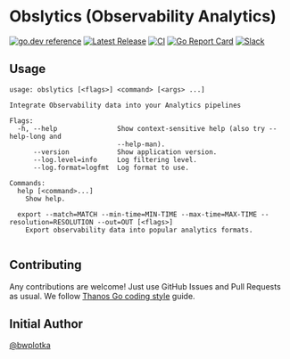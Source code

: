 # Obslytics (Observability Analytics)

[![go.dev reference](https://img.shields.io/badge/go.dev-reference-007d9c?logo=go&logoColor=white&style=flat-square)](https://pkg.go.dev/github.com/thanos-community/obslytics)
[![Latest Release](https://img.shields.io/github/release/thanos-community/obslytics.svg?style=flat-square)](https://github.com/thanos-community/obslytics/releases/latest)
[![CI](https://github.com/thanos-community/obslytics/workflows/go/badge.svg)](https://github.com/thanos-community/obslytics/actions?query=workflow%3Ago)
[![Go Report Card](https://goreportcard.com/badge/github.com/thanos-community/obslytics)](https://goreportcard.com/report/github.com/thanos-community/obslytics)
[![Slack](https://img.shields.io/badge/join%20slack-%23analytics-brightgreen.svg)](https://slack.cncf.io/)

## Usage

[embedmd]:# (obslytics-help.txt $)
```$
usage: obslytics [<flags>] <command> [<args> ...]

Integrate Observability data into your Analytics pipelines

Flags:
  -h, --help               Show context-sensitive help (also try --help-long and
                           --help-man).
      --version            Show application version.
      --log.level=info     Log filtering level.
      --log.format=logfmt  Log format to use.

Commands:
  help [<command>...]
    Show help.

  export --match=MATCH --min-time=MIN-TIME --max-time=MAX-TIME --resolution=RESOLUTION --out=OUT [<flags>]
    Export observability data into popular analytics formats.


```

## Contributing

Any contributions are welcome! Just use GitHub Issues and Pull Requests as usual.
We follow [Thanos Go coding style](https://thanos.io/contributing/coding-style-guide.md/) guide.

## Initial Author

[@bwplotka](https://bwplotka.dev)

